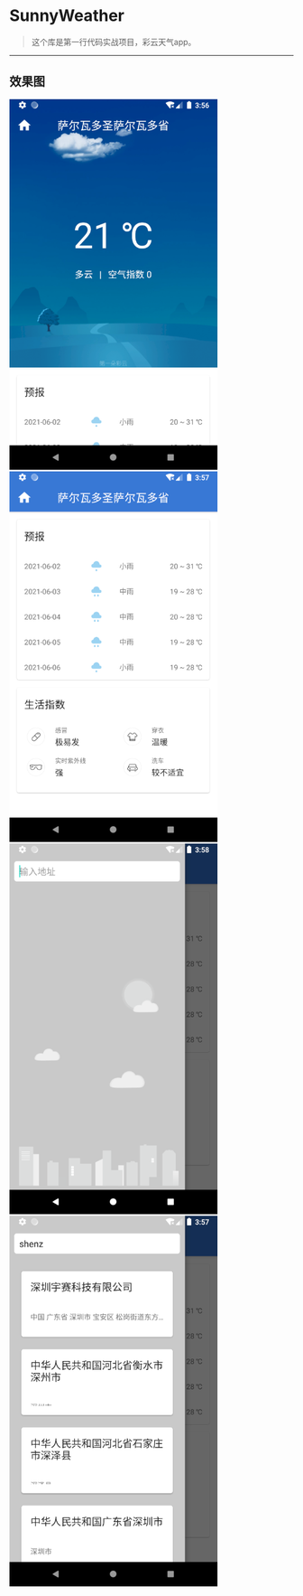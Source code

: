 # SunnyWeather
> 这个库是第一行代码实战项目，彩云天气app。

-----
## 效果图
!["asdas"](./screenshot/one.jpg "效果图")
!["asdas"](./screenshot/two.jpg "效果图")
!["asdas"](./screenshot/three.jpg "效果图")
!["asdas"](./screenshot/four.jpg "效果图")
